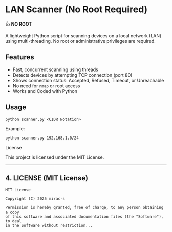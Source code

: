 # LAN Scanner (No Root Required)

👍 **NO ROOT**

A lightweight Python script for scanning devices on a local network (LAN) using multi-threading. No root or administrative privileges are required.

## Features
- Fast, concurrent scanning using threads
- Detects devices by attempting TCP connection (port 80)
- Shows connection status: Accepted, Refused, Timeout, or Unreachable
- No need for `nmap` or root access
- Works and Coded with Python 

## Usage

```
python scanner.py <CIDR Notation>
```
Example:

`python scanner.py 192.168.1.0/24`

License

This project is licensed under the MIT License.

---

## **4. LICENSE (MIT License)**

```text
MIT License

Copyright (C) 2025 mirac-s

Permission is hereby granted, free of charge, to any person obtaining a copy
of this software and associated documentation files (the "Software"), to deal
in the Software without restriction...
